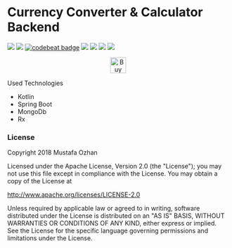 # Currency Converter & Calculator Backend

[![](https://jitci.com/gh/CurrencyConverterCalculator/backendCCC/svg)](https://jitci.com/gh/CurrencyConverterCalculator/backendCCC)  <a href="https://www.codacy.com/gh/CurrencyConverterCalculator/backendCCC?utm_source=github.com&amp;utm_medium=referral&amp;utm_content=CurrencyConverterCalculator/backendCCC&amp;utm_campaign=Badge_Grade"><img src="https://api.codacy.com/project/badge/Grade/bd90b839e9044e9ab7e0af7fe97d5828"/></a>   <a href="https://codebeat.co/projects/github-com-currencyconvertercalculator-backendccc-master"><img alt="codebeat badge" src="https://codebeat.co/badges/11bb9554-c9f3-46d0-b9aa-742ce4bc104c" /></a>   <img src="https://img.shields.io/github/last-commit/CurrencyConverterCalculator/backendCCC.svg">  <img src="https://img.shields.io/github/issues/CurrencyConverterCalculator/backendCCC.svg">   <img src="https://img.shields.io/github/issues-closed/CurrencyConverterCalculator/backendCCC.svg">  <img src="https://img.shields.io/github/license/CurrencyConverterCalculator/backendCCC.svg">
<p align="center"><a href='https://ko-fi.com/B0B2TZMH' target='_blank'><img height='36' style='border:0px;height:36px;' src='https://az743702.vo.msecnd.net/cdn/kofi1.png?v=2' border='0' alt='Buy Me a Coffee at ko-fi.com' /></a></p>

Used Technologies
-   Kotlin
-   Spring Boot
-   MongoDb
-   Rx

### License
Copyright 2018 Mustafa Ozhan

Licensed under the Apache License, Version 2.0 (the "License"); you may not use this file except in compliance with the License. You may obtain a copy of the License at

<http://www.apache.org/licenses/LICENSE-2.0>

Unless required by applicable law or agreed to in writing, software distributed under the License is distributed on an "AS IS" BASIS, WITHOUT WARRANTIES OR CONDITIONS OF ANY KIND, either express or implied. See the License for the specific language governing permissions and limitations under the License.
